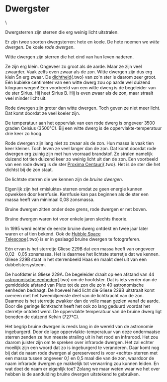 # Dwergster

\

Dwergsterren zijn sterren die erg weinig licht uitstralen.

Er zijn twee soorten dwergsterren: hete en koele. De hete noemen we
*witte dwergen*. De koele *rode dwergen*.

Witte dwergen zijn sterren die het eind van hun leven naderen.

Ze zijn erg klein. Ongeveer zo groot als de aarde. Maar ze zijn veel
zwaarder. Vaak zelfs even zwaar als de zon. Witte dwergen zijn dus erg
klein Šn erg zwaar. De [dichtheid](dichthei.html){.two} van zo\'n ster
is daarom zeer groot. Eén kubieke centimeter van een witte dwerg zou op
aarde wel duizend kilogram wegen! Een voorbeeld van een witte dwerg is
de begeleider van de ster Sirius. Hij heet Sirius B. Hij is even zwaar
als de zon, maar straalt veel minder licht uit.

Rode dwergen zijn groter dan witte dwergen. Toch geven ze niet meer
licht. Dat komt doordat ze veel koeler zijn.

De temperatuur aan het oppervlak van een rode dwerg is ongeveer 3500
graden Celsius (3500°C). Bij een witte dwerg is de
oppervlakte-temperatuur drie keer zo hoog.

Rode dwergen zijn lang niet zo zwaar als de zon. Hun massa is vaak tien
keer kleiner. Toch leven ze veel langer dan de zon. Dat komt doordat
rode dwergen erg zuinig zijn met hun voorraad brandstof. Ze stralen
namelijk duizend tot tien duizend keer zo weinig licht uit dan de zon.
Een voorbeeld van een rode dwerg is de ster [Proxima
Centauri](proxima.html){.two}. Het is de ster die het dichtst bij de zon
staat.

De lichtste sterren die we kennen zijn de *bruine dwergen*.

Eigenlijk zijn het «mislukte» sterren omdat ze geen energie kunnen
opwekken door kernfusie. Kernfusie kan pas beginnen als de ster een
massa heeft van minimaal 0,08 zonsmassa.

Bruine dwergen zitten onder deze grens, rode dwergen er net boven.

Bruine dwergen waren tot voor enkele jaren slechts theorie.

In 1995 werd echter de eerste bruine dwerg ontdekt en twee jaar later
waren er al tien bekend. Ook de [Hubble Space\
Telescope](hst.html){.two} is er in geslaagd bruine dwergen te
fotograferen.

Eén ervan is het sterretje Gliese 229B dat een massa heeft van ongeveer
0,02   0,05 zonsmassa. Het is daarmee het lichtste sterretje dat we
kennen. Gliese 229B staat in het sterrenbeeld Haas en maakt deel uit van
een dubbelstersysteem.

De hoofdster is Gliese 229A. De begeleider draait op een afstand van 44
[astronomische eenheden](astronom.html){.two} om de hoofdster. Dat is
iets verder dan de gemiddelde afstand van Pluto tot de zon die zo\'n 40
astronomische eenheden bedraagt. De hoeveel heid licht die Gliese 229B
uitstraalt komt overeen met het tweemiljoenste deel van de lichtkracht
van de zon. Daarmee is het sterretje zwakker dan de volle maan gezien
vanaf de aarde. Door die geringe lichtkracht heeft het ook zo lang
geduurd voordat het sterretje ontdekt werd. De oppervlakte temperatuur
van de bruine dwerg ligt beneden de duizend Kelvin (727°C).

Het begrip bruine dwergen is reeds lang in de wereld van de astronomie
ingeburgerd. Door de lage oppervlakte-temperatuur van deze ondermaatse
sterren zenden ze hun meeste straling uit in het rood en infrarood. Het
zou daarom juister zijn om te spreken over infrarode dwergen. Het zal
echter moeilijk zijn een woord dat zo is ingeburgerd te veranderen. Daar
komt nog bij dat de naam rode dwergen al gereserveerd is voor «echte»
sterren met een massa tussen ongeveer 0,1 en 0,5 maal die van de zon,
waardoor de naam infrarode dwergen ge makkelijk tot verwarring zou
kunnen leiden. En wat doet de naam er eigenlijk toe? Zolang we maar
weten waar we het over hebben is de aanduiding bruine dwergen uitstekend
te gebruiken.
